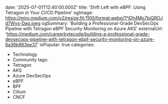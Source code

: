 date: '2025-07-01T12:40:00.000Z'
title: 'Shift Left with eBPF: Using Tetragon in Your CI/CD Pipeline'
ogImage: https://miro.medium.com/v2/resize:fit:1100/format:webp/1*jDh4Mo7biQROJd7Wvs-Dag.jpeg
ogSummary: 'Building a Professional-Grade DevSecOps Pipeline with Tetragon eBPF Security Monitoring on Azure AKS'
externalUrl: 'https://medium.com/careerbytecode/building-a-professional-grade-devsecops-pipeline-with-tetragon-ebpf-security-monitoring-on-azure-6a36b863ee37'
isPopular: true
categories:
  - Technology
  - Community
tags:
  - Tetragon
  - AKS
  - Azure DevSecOps
  - eBPF
  - BPF
  - Cilium
  - CNCF
  

